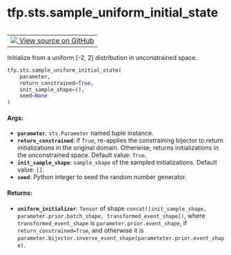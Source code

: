 <div itemscope itemtype="http://developers.google.com/ReferenceObject">
<meta itemprop="name" content="tfp.sts.sample_uniform_initial_state" />
<meta itemprop="path" content="Stable" />
</div>

# tfp.sts.sample_uniform_initial_state


<table class="tfo-notebook-buttons tfo-api" align="left">

<td>
  <a target="_blank" href="https://github.com/tensorflow/probability/blob/master/tensorflow_probability/python/sts/fitting.py">
    <img src="https://www.tensorflow.org/images/GitHub-Mark-32px.png" />
    View source on GitHub
  </a>
</td></table>



Initialize from a uniform [-2, 2] distribution in unconstrained space.

``` python
tfp.sts.sample_uniform_initial_state(
    parameter,
    return_constrained=True,
    init_sample_shape=(),
    seed=None
)
```



<!-- Placeholder for "Used in" -->


#### Args:


* <b>`parameter`</b>: `sts.Parameter` named tuple instance.
* <b>`return_constrained`</b>: if `True`, re-applies the constraining bijector
  to return initializations in the original domain. Otherwise, returns
  initializations in the unconstrained space.
  Default value: `True`.
* <b>`init_sample_shape`</b>: `sample_shape` of the sampled initializations.
  Default value: `[]`.
* <b>`seed`</b>: Python integer to seed the random number generator.


#### Returns:


* <b>`uniform_initializer`</b>: `Tensor` of shape `concat([init_sample_shape,
parameter.prior.batch_shape, transformed_event_shape])`, where
`transformed_event_shape` is `parameter.prior.event_shape`, if
`return_constrained=True`, and otherwise it is
`parameter.bijector.inverse_event_shape(parameteter.prior.event_shape)`.